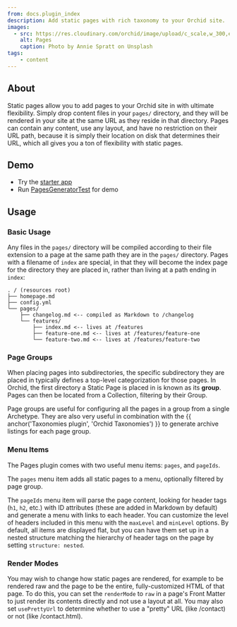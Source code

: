 ```yaml
---
from: docs.plugin_index
description: Add static pages with rich taxonomy to your Orchid site.
images:
  - src: https://res.cloudinary.com/orchid/image/upload/c_scale,w_300,e_blur:150/v1537027621/plugins/pages.jpg
    alt: Pages
    caption: Photo by Annie Spratt on Unsplash
tags:
    - content
---
```


## About

Static pages allow you to add pages to your Orchid site in with ultimate flexibility. Simply drop content files in your 
`pages/` directory, and they will be rendered in your site at the same URL as they reside in that directory. Pages can 
contain any content, use any layout, and have no restriction on their URL path, because it is simply their location on
disk that determines their URL, which all gives you a ton of flexibility with static pages.

## Demo

- Try the [starter app](https://github.com/JavaEden/OrchidStarter)
- Run [PagesGeneratorTest](https://github.com/JavaEden/Orchid/blob/master/plugins/OrchidPages/src/test/kotlin/com/eden/orchid/pages/PagesGeneratorTest.kt) for demo

## Usage

### Basic Usage

Any files in the `pages/` directory will be compiled according to their file extension to a page at the same path they 
are in the `pages/` directory. Pages with a filename of `index` are special, in that they will become the index page for 
the directory they are placed in, rather than living at a path ending in `index`: 

```text
. / (resources root)
├── homepage.md
├── config.yml
└── pages/
    ├── changelog.md <-- compiled as Markdown to /changelog
    └── features/
        ├── index.md <-- lives at /features
        ├── feature-one.md <-- lives at /features/feature-one
        └── feature-two.md <-- lives at /features/feature-two
```

### Page Groups

When placing pages into subdirectories, the specific subdirectory they are placed in typically defines a top-level 
categorization for those pages. In Orchid, the first directory a Static Page is placed in is known as its **group**. 
Pages can then be located from a Collection, filtering by their Group. 

Page groups are useful for configuring all the pages in a group from a single Archetype. They are also very useful in 
combination with the {{ anchor('Taxonomies plugin', 'Orchid Taxonomies') }} to generate archive listings for each page
group.

### Menu Items

The Pages plugin comes with two useful menu items: `pages`, and `pageIds`.

The `pages` menu item adds all static pages to a menu, optionally filtered by page group. 

The `pageIds` menu item will parse the page content, looking for header tags (`h1`, `h2`, etc.) with ID attributes 
(these are added in Markdown by default) and generate a menu with links to each header. You can customize the level of 
headers included in this menu with the `maxLevel` and `minLevel` options. By default, all items are displayed flat, but 
you can have them set up in a nested structure matching the hierarchy of header tags on the page by setting 
`structure: nested`.

### Render Modes

You may wish to change how static pages are rendered, for example to be rendered raw and the page to be the entire, 
fully-customized HTML of that page. To do this, you can set the `renderMode` to `raw` in a page's Front Matter to just 
render its contents directly and not use a layout at all. You may also set `usePrettyUrl` to determine whether to use
a "pretty" URL (like /contact) or not (like /contact.html).